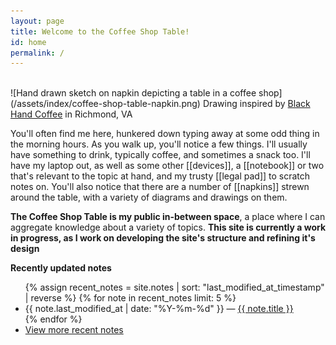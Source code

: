 ```yaml
---
layout: page
title: Welcome to the Coffee Shop Table!
id: home
permalink: /
---
```


<br/>
![Hand drawn sketch on napkin depicting a table in a coffee shop](/assets/index/coffee-shop-table-napkin.png)
<span class="image-caption">Drawing inspired by <a href="https://blackhandcoffeeco.com/">Black Hand Coffee</a> in Richmond, VA</span>
<br/>

You'll often find me here, hunkered down typing away at some odd thing in the morning hours. As you walk up, you'll notice a few things. I'll usually have something to drink, typically coffee, and sometimes a snack too. I'll have my laptop out, as well as some other [[devices]], a [[notebook]] or two that's relevant to the topic at hand, and my trusty [[legal pad]] to scratch notes on. You'll also notice that there are a number of [[napkins]] strewn around the table, with a variety of diagrams and drawings on them.

**The Coffee Shop Table is my public in-between space**, a place where I can aggregate knowledge about a variety of topics. **This site is currently a work in progress, as I work on developing the site's structure and refining it's design**

<strong>Recently updated notes</strong>

<ul>
  {% assign recent_notes = site.notes | sort: "last_modified_at_timestamp" | reverse %}
  {% for note in recent_notes limit: 5 %}
    <li>
      {{ note.last_modified_at | date: "%Y-%m-%d" }} — <a class="internal-link" href="{{ note.url }}">{{ note.title }}</a>
    </li>
  {% endfor %}
  <li>
    <a class="internal-link" href="/recent-notes">View more recent notes</a>
  </li>
</ul>
